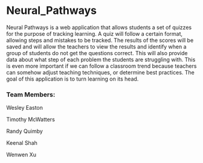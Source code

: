 # Neural_Pathways


Neural Pathways is a web application that allows students a set of quizzes for the purpose of tracking learning. A quiz will follow a certain format, allowing steps and mistakes to be tracked. The results of the scores will be saved and will allow the teachers to view the results and identify when a group of students do not get the questions correct. This will also provide data about what step of each problem the students are struggling with. This is even more important if we can follow a classroom trend because teachers can somehow adjust teaching techniques, or determine best practices. The goal of this application is to turn learning on its head.

### Team Members:

Wesley Easton

Timothy McWatters

Randy Quimby

Keenal Shah

Wenwen Xu
